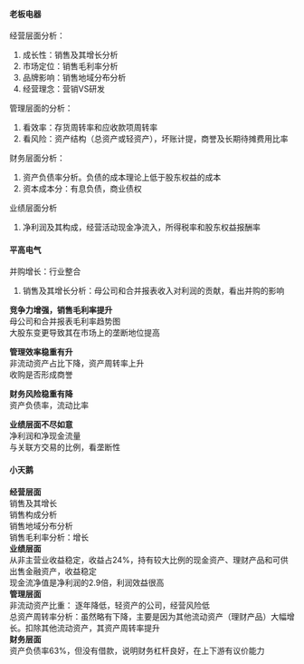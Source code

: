 #### 老板电器
经营层面分析：
1. 成长性：销售及其增长分析
2. 市场定位：销售毛利率分析
3. 品牌影响：销售地域分布分析
4. 经营理念：营销VS研发

管理层面的分析：
1. 看效率：存货周转率和应收款项周转率
2. 看风险：资产结构（总资产或轻资产），坏账计提，商誉及长期待摊费用比率

财务层面分析：
1. 资产负债率分析。负债的成本理论上低于股东权益的成本
2. 资本成本分：有息负债，商业债权

业绩层面分析
1. 净利润及其构成，经营活动现金净流入，所得税率和股东权益报酬率

#### 平高电气
并购增长：行业整合
1. 销售及其增长分析：母公司和合并报表收入对利润的贡献，看出并购的影响   

**竞争力增强，销售毛利率提升**        
母公司和合并报表毛利率趋势图     
大股东变更导致其在市场上的垄断地位提高

**管理效率稳重有升**       
非流动资产占比下降，资产周转率上升              
收购是否形成商誉    

**财务风险稳重有降**   
资产负债率，流动比率    

**业绩层面不尽如意**   
净利润和净现金流量    
与关联方交易的比例，看垄断性       

#### 小天鹅
**经营层面**   
销售及其增长     
销售构成分析    
销售地域分布分析    
销售毛利率分析：增长    
**业绩层面**    
从非主营业收益稳定，收益占24%，持有较大比例的现金资产、理财产品和可供出售金融资产，收益稳定    
现金流净值是净利润的2.9倍，利润效益很高    
**管理层面**   
非流动资产比重： 逐年降低，轻资产的公司，经营风险低   
总资产周转率分析：虽然略有下降，主要是因为其他流动资产（理财产品）大幅增长。扣除其他流动资产，其资产周转率提升    
**财务层面**    
资产负债率63%，但没有借款，说明财务杠杆良好，在上下游有议价能力    